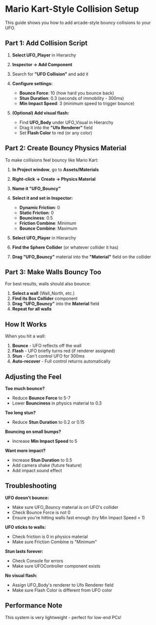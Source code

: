 # Mario Kart-Style Collision Setup

This guide shows you how to add arcade-style bouncy collisions to your UFO.

## Part 1: Add Collision Script

1. **Select UFO_Player** in Hierarchy
2. **Inspector → Add Component**
3. Search for **"UFO Collision"** and add it
4. **Configure settings:**
   - **Bounce Force**: 10 (how hard you bounce back)
   - **Stun Duration**: 0.3 (seconds of immobility - 300ms)
   - **Min Impact Speed**: 3 (minimum speed to trigger bounce)

5. **(Optional) Add visual flash:**
   - Find **UFO_Body** under UFO_Visual in Hierarchy
   - Drag it into the **"Ufo Renderer"** field
   - Set **Flash Color** to red (or any color)

## Part 2: Create Bouncy Physics Material

To make collisions feel bouncy like Mario Kart:

1. **In Project window**, go to **Assets/Materials**
2. **Right-click → Create → Physics Material**
3. **Name it "UFO_Bouncy"**
4. **Select it and set in Inspector:**
   - **Dynamic Friction**: 0
   - **Static Friction**: 0
   - **Bounciness**: 0.5
   - **Friction Combine**: Minimum
   - **Bounce Combine**: Maximum

5. **Select UFO_Player** in Hierarchy
6. **Find the Sphere Collider** (or whatever collider it has)
7. **Drag "UFO_Bouncy"** material into the **"Material"** field on the collider

## Part 3: Make Walls Bouncy Too

For best results, walls should also bounce:

1. **Select a wall** (Wall_North, etc.)
2. **Find its Box Collider** component
3. **Drag "UFO_Bouncy"** into the **Material** field
4. **Repeat for all walls**

## How It Works

When you hit a wall:
1. **Bounce** - UFO reflects off the wall
2. **Flash** - UFO briefly turns red (if renderer assigned)
3. **Stun** - Can't control UFO for 300ms
4. **Auto-recover** - Full control returns automatically

## Adjusting the Feel

**Too much bounce?**
- Reduce **Bounce Force** to 5-7
- Lower **Bounciness** in physics material to 0.3

**Too long stun?**
- Reduce **Stun Duration** to 0.2 or 0.15

**Bouncing on small bumps?**
- Increase **Min Impact Speed** to 5

**Want more impact?**
- Increase **Stun Duration** to 0.5
- Add camera shake (future feature)
- Add impact sound effect

## Troubleshooting

**UFO doesn't bounce:**
- Make sure UFO_Bouncy material is on UFO's collider
- Check Bounce Force is not 0
- Ensure you're hitting walls fast enough (try Min Impact Speed = 1)

**UFO sticks to walls:**
- Check friction is 0 in physics material
- Make sure Friction Combine is "Minimum"

**Stun lasts forever:**
- Check Console for errors
- Make sure UFOController component exists

**No visual flash:**
- Assign UFO_Body's renderer to Ufo Renderer field
- Make sure Flash Color is different from UFO color

## Performance Note

This system is very lightweight - perfect for low-end PCs!
